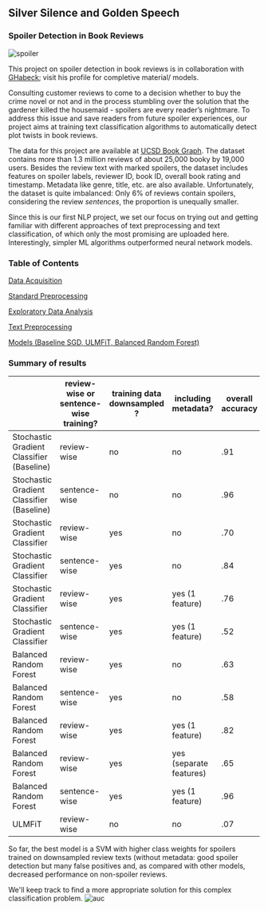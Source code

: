 ## Silver Silence and Golden Speech
### Spoiler Detection in Book Reviews

![spoiler](https://github.com/PsychOpilio/NF_Capstone_Spoiler_Detection/blob/main/spoiler.gif)

This project on spoiler detection in book reviews is in collaboration with [GHabeck](https://github.com/GHabeck); visit his profile for completive material/ models.

Consulting customer reviews to come to a decision whether to buy the crime novel or not and in the process stumbling over the solution that the gardener killed the housemaid  - spoilers are every reader’s nightmare. 
To address this issue and save readers from future spoiler experiences, our project aims at training text classification algorithms to automatically detect plot twists in book reviews. 

The data for this project are available at [UCSD Book Graph](https://sites.google.com/eng.ucsd.edu/ucsdbookgraph/home). 
The dataset contains more than 1.3 million reviews of about 25,000 booky by 19,000 users. Besides the review text with marked spoilers, the dataset includes features on spoiler labels, reviewer ID, book ID, overall book rating and timestamp. Metadata like genre, title, etc. are also available.
Unfortunately, the dataset is quite imbalanced: Only 6% of reviews contain spoilers, considering the review _sentences_, the proportion is unequally smaller.

Since this is our first NLP project, we set our focus on trying out and getting familiar with different approaches of text preprocessing and text classification, of which only the most promising are uploaded here. Interestingly, simpler ML algorithms outperformed neural network models.


### Table of Contents
[Data Acquisition](https://github.com/PsychOpilio/NF_Capstone_Spoiler_Detection/blob/main/Data.ipynb)

[Standard Preprocessing](https://github.com/PsychOpilio/NF_Capstone_Spoiler_Detection/blob/main/Preprocessing.ipynb)

[Exploratory Data Analysis](https://github.com/PsychOpilio/NF_Capstone_Spoiler_Detection/blob/main/EDA.ipynb)

[Text Preprocessing](models/Text_Preprocessing.ipynb)

[Models (Baseline SGD, ULMFiT, Balanced Random Forest)](models)


### Summary of results

|                                           | review-wise or sentence-wise training? | training data downsampled ? | including metadata?     | overall accuracy | spoiler recall | spoiler precision | non-spoiler recall | non-spoiler precision |
|-------------------------------------------|----------------------------------------|-----------------------------|-------------------------|------------------|----------------|-------------------|--------------------|-----------------------|
| Stochastic Gradient Classifier (Baseline) | review-wise                            | no                          | no                      | .91              | .40            | .36               | .95                | .95                   |
| Stochastic Gradient Classifier (Baseline) | sentence-wise                          | no                          | no                      | .96              | .53            | .39               | .97                | .98                   |
| Stochastic Gradient Classifier            | review-wise                            | yes                         | no                      | .70              | .89            | .65               | .52                | .83                   |
| Stochastic Gradient Classifier            | sentence-wise                          | yes                         | no                      | .84              | .68            | .52               | .87                | .93                   |
| Stochastic Gradient Classifier            | review-wise                            | yes                         | yes (1 feature)         | .76              | .68            | .18               | .77                | .97                   |
| Stochastic Gradient Classifier            | sentence-wise                          | yes                         | yes (1 feature)         | .52              | .72            | .05               | .52                | .98                   |
| Balanced Random Forest                    | review-wise                            | yes                         | no                      | .63              | .95            | .16               | .61                | .99                   |
| Balanced Random Forest                    | sentence-wise                          | yes                         | no                      | .58              | .92            | .07               | .57                | 1.00                  |
| Balanced Random Forest                    | review-wise                            | yes                         | yes (1 feature)         | .82              | .86            | .26               | .81                | .99                   |
| Balanced Random Forest                    | review-wise                            | yes                         | yes (separate features) | .65              | .94            | .16               | .63                | .99                   |
| Balanced Random Forest                    | sentence-wise                          | yes                         | yes (1 feature)         | .96              | .12            | .29               | .99                | .97                   |
| ULMFiT                                    | review-wise                            | no                          | no                      | .07              |                |                   |                    |                       |

So far, the best model is a SVM with higher class weights for spoilers trained on downsampled review texts (without metadata: good spoiler detection but many false positives and, as compared with other models, decreased performance on non-spoiler reviews.

We'll keep track to find a more appropriate solution for this complex classification problem.
![auc](https://github.com/PsychOpilio/NF_Capstone_Spoiler_Detection/blob/main/AUC_best_model.jpeg)
